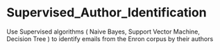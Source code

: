 # Supervised_Author_Identification
 Use Supervised algorithms ( Naive Bayes, Support Vector Machine, Decision Tree ) to identify emails from the Enron corpus by their authors
